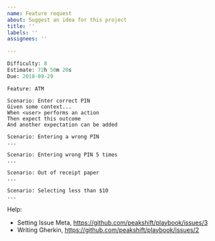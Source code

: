 ```yaml
---
name: Feature request
about: Suggest an idea for this project
title: ''
labels: ''
assignees: ''

---
```


```meta
Difficulty: 8
Estimate: 72h 50m 20s
Due: 2018-09-29
```

```gherkin
Feature: ATM

Scenario: Enter correct PIN
Given some context...
When <user> performs an action
Then expect this outcome
And another expectation can be added

Scenario: Entering a wrong PIN
...

Scenario: Entering wrong PIN 5 times
...

Scenario: Out of receipt paper
...

Scenario: Selecting less than $10
...
```

Help:
- Setting Issue Meta, https://github.com/peakshift/playbook/issues/3
- Writing Gherkin, https://github.com/peakshift/playbook/issues/2

